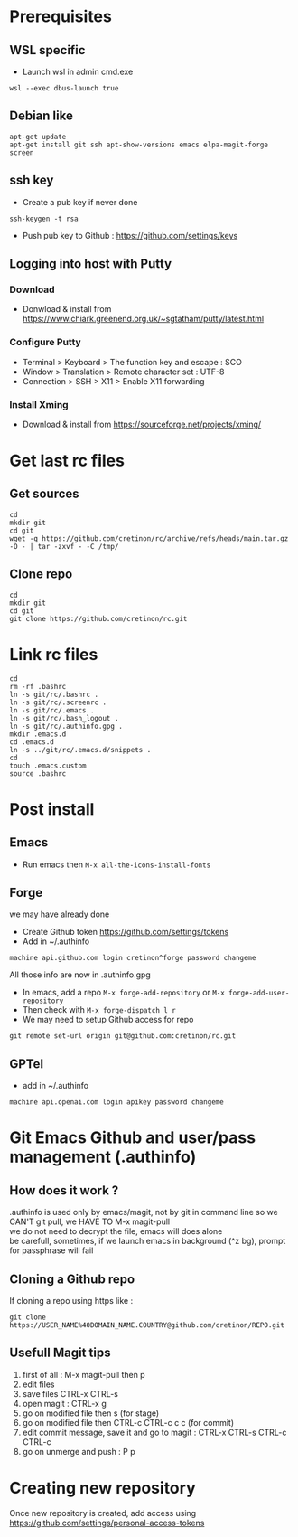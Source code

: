 # Prerequisites
## WSL specific
* Launch wsl in admin cmd.exe
``` shell
wsl --exec dbus-launch true
```
## Debian like
``` shell
apt-get update
apt-get install git ssh apt-show-versions emacs elpa-magit-forge screen
```
## ssh key
* Create a pub key if never done
``` shell
ssh-keygen -t rsa
```
* Push pub key to Github : https://github.com/settings/keys
## Logging into host with Putty
### Download
* Donwload & install from https://www.chiark.greenend.org.uk/~sgtatham/putty/latest.html
### Configure Putty
* Terminal > Keyboard > The function key and escape : SCO
* Window > Translation > Remote character set : UTF-8
* Connection > SSH > X11 > Enable X11 forwarding
### Install Xming
* Download & install from https://sourceforge.net/projects/xming/
# Get last rc files
## Get sources
``` shell
cd
mkdir git
cd git
wget -q https://github.com/cretinon/rc/archive/refs/heads/main.tar.gz -O - | tar -zxvf - -C /tmp/
```
## Clone repo
``` shell
cd
mkdir git
cd git
git clone https://github.com/cretinon/rc.git
```
# Link rc files
``` shell
cd
rm -rf .bashrc
ln -s git/rc/.bashrc .
ln -s git/rc/.screenrc .
ln -s git/rc/.emacs .
ln -s git/rc/.bash_logout .
ln -s git/rc/.authinfo.gpg .
mkdir .emacs.d
cd .emacs.d
ln -s ../git/rc/.emacs.d/snippets .
cd
touch .emacs.custom
source .bashrc
```
# Post install
## Emacs
* Run emacs then ```M-x all-the-icons-install-fonts```
## Forge
we may have already done
* Create Github token https://github.com/settings/tokens
* Add in ~/.authinfo
```
machine api.github.com login cretinon^forge password changeme
```
All those info are now in .authinfo.gpg
* In emacs, add a repo
```M-x forge-add-repository``` or ```M-x forge-add-user-repository ```
* Then check with
```M-x forge-dispatch l r```
* We may need to setup Github access for repo
``` shell
git remote set-url origin git@github.com:cretinon/rc.git
```
## GPTel
* add in ~/.authinfo
```
machine api.openai.com login apikey password changeme
```
# Git Emacs Github and user/pass management (.authinfo)
## How does it work ?
.authinfo is used only by emacs/magit, not by git in command line so we CAN'T git pull, we HAVE TO M-x magit-pull\
we do not need to decrypt the file, emacs will does alone\
be carefull, sometimes, if we launch emacs in background (^z bg), prompt for passphrase will fail
## Cloning a Github repo
If cloning a repo using https like :

``` shell
git clone https://USER_NAME%40DOMAIN_NAME.COUNTRY@github.com/cretinon/REPO.git
```
## Usefull Magit tips
1. first of all : M-x magit-pull then p
2. edit files
3. save files CTRL-x CTRL-s
4. open magit : CTRL-x g
5. go on modified file then s (for stage)
6. go on modified file then CTRL-c CTRL-c c c (for commit)
7. edit commit message, save it and go to magit : CTRL-x CTRL-s CTRL-c CTRL-c
8. go on unmerge and push : P p

# Creating new repository
Once new repository is created, add access using https://github.com/settings/personal-access-tokens
